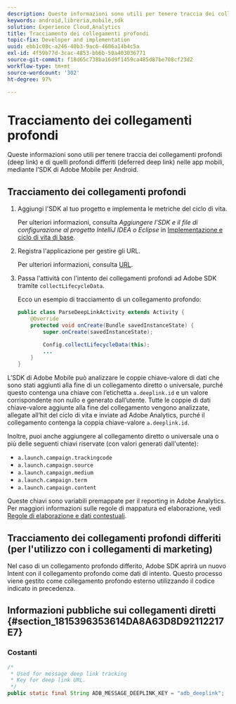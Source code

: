 ```yaml
---
description: Queste informazioni sono utili per tenere traccia dei collegamenti profondi (deep link) e di quelli profondi differiti (deferred deep link) nelle app mobili, mediante l'SDK di Adobe Mobile per Android.
keywords: android,libreria,mobile,sdk
solution: Experience Cloud,Analytics
title: Tracciamento dei collegamenti profondi
topic-fix: Developer and implementation
uuid: ebb1c08c-a246-40b3-9ac6-4606a14b4c5a
exl-id: 4f59b77d-3cac-4853-bb6b-50a403036771
source-git-commit: f18d65c738ba16d9f1459ca485d87be708cf23d2
workflow-type: tm+mt
source-wordcount: '302'
ht-degree: 97%

---
```


# Tracciamento dei collegamenti profondi

Queste informazioni sono utili per tenere traccia dei collegamenti profondi (deep link) e di quelli profondi differiti (deferred deep link) nelle app mobili, mediante l’SDK di Adobe Mobile per Android.

## Tracciamento dei collegamenti profondi

1. Aggiungi l&#39;SDK al tuo progetto e implementa le metriche del ciclo di vita.

   Per ulteriori informazioni, consulta *Aggiungere l’SDK e il file di configurazione al progetto IntelliJ IDEA o Eclipse* in [Implementazione e ciclo di vita di base](/help/android/getting-started/dev-qs.md).

1. Registra l&#39;applicazione per gestire gli URL.

   Per ulteriori informazioni, consulta [URL](https://developer.android.com/training/basics/intents/filters.html).
1. Passa l&#39;attività con l&#39;intento dei collegamenti profondi ad Adobe SDK tramite `collectLifecycleData`.

   Ecco un esempio di tracciamento di un collegamento profondo:

   ```java
   public class ParseDeepLinkActivity extends Activity { 
       @Override 
       protected void onCreate(Bundle savedInstanceState) { 
           super.onCreate(savedInstanceState); 
   
           Config.collectLifecycleData(this); 
           ... 
       } 
   }
   ```

L’SDK di Adobe Mobile può analizzare le coppie chiave-valore di dati che sono stati aggiunti alla fine di un collegamento diretto o universale, purché questo contenga una chiave con l’etichetta `a.deeplink.id` e un valore corrispondente non nullo e generato dall’utente. Tutte le coppie di dati chiave-valore aggiunte alla fine del collegamento vengono analizzate, allegate all’hit del ciclo di vita e inviate ad Adobe Analytics, purché il collegamento contenga la coppia chiave-valore `a.deeplink.id`.

Inoltre, puoi anche aggiungere al collegamento diretto o universale una o più delle seguenti chiavi riservate (con valori generati dall&#39;utente):

* `a.launch.campaign.trackingcode`
* `a.launch.campaign.source`
* `a.launch.campaign.medium`
* `a.launch.campaign.term`
* `a.launch.campaign.content`

Queste chiavi sono variabili premappate per il reporting in Adobe Analytics. Per maggiori informazioni sulle regole di mappatura ed elaborazione, vedi [Regole di elaborazione e dati contestuali](https://experienceleague.adobe.com/docs/analytics/admin/admin-tools/processing-rules/processing-rules.html).

## Tracciamento dei collegamenti profondi differiti (per l&#39;utilizzo con i collegamenti di marketing)

Nel caso di un collegamento profondo differito, Adobe SDK aprirà un nuovo Intent con il collegamento profondo come dati di intento. Questo processo viene gestito come collegamento profondo esterno utilizzando il codice indicato in precedenza.

## Informazioni pubbliche sui collegamenti diretti {#section_1815396353614DA8A63D8D92112217E7}

### Costanti

```java
/* 
 * Used for message deep link tracking
 * Key for deep link URL. 
 */
public static final String ADB_MESSAGE_DEEPLINK_KEY = "adb_deeplink";
```
